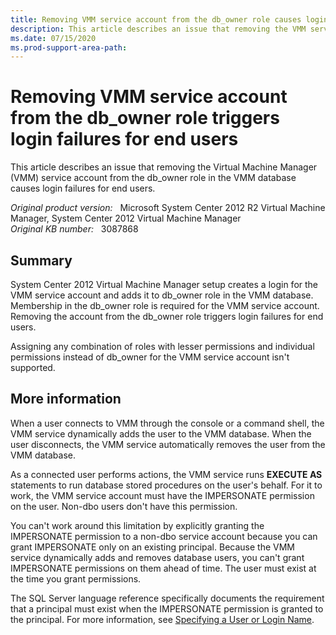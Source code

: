 ```yaml
---
title: Removing VMM service account from the db_owner role causes login failures for end users
description: This article describes an issue that removing the VMM service account from the db_owner role in the VMM database causes login failures for end users.
ms.date: 07/15/2020
ms.prod-support-area-path: 
---
```

# Removing VMM service account from the db_owner role triggers login failures for end users

This article describes an issue that removing the Virtual Machine Manager (VMM) service account from the db_owner role in the VMM database causes login failures for end users.

_Original product version:_ &nbsp; Microsoft System Center 2012 R2 Virtual Machine Manager, System Center 2012 Virtual Machine Manager  
_Original KB number:_ &nbsp; 3087868

## Summary

System Center 2012 Virtual Machine Manager setup creates a login for the VMM service account and adds it to db_owner role in the VMM database. Membership in the db_owner role is required for the VMM service account. Removing the account from the db_owner role triggers login failures for end users.

Assigning any combination of roles with lesser permissions and individual permissions instead of db_owner for the VMM service account isn't supported.

## More information

When a user connects to VMM through the console or a command shell, the VMM service dynamically adds the user to the VMM database. When the user disconnects, the VMM service automatically removes the user from the VMM database.

As a connected user performs actions, the VMM service runs **EXECUTE AS** statements to run database stored procedures on the user's behalf. For it to work, the VMM service account must have the IMPERSONATE permission on the user. Non-dbo users don't have this permission.

You can't work around this limitation by explicitly granting the IMPERSONATE permission to a non-dbo service account because you can grant IMPERSONATE only on an existing principal. Because the VMM service dynamically adds and removes database users, you can't grant IMPERSONATE permissions on them ahead of time. The user must exist at the time you grant permissions.

The SQL Server language reference specifically documents the requirement that a principal must exist when the IMPERSONATE permission is granted to the principal. For more information, see [Specifying a User or Login Name](/sql/t-sql/statements/execute-as-transact-sql?view=sql-server-ver15#_user).

